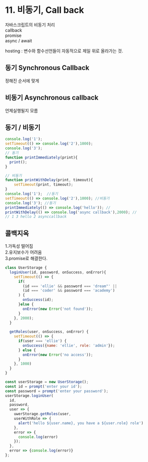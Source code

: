 # 11. 비동기, Call back

자바스크립트의 비동기 처리  
callback  
promise   
async / await

hosting : 변수와 함수선언들이 자동적으로 제일 위로 올라가는 것.



## 동기 Synchronous Callback

정해진 순서에 맞게 

## 비동기 Asynchronous callback

언제실행될지 모름

## 동기 / 비동기

```javascript
console.log('1');
setTimeout(() => console.log('2'),1000);
console.log('3');
// 동기
function printImmediately(print){
  print();
}

// 비동기
function printWithDelay(print, timeout){
    setTimeout(print, timeout);
}
console.log('1');  //동기
setTimeout(() => console.log('2'),1000); //비동기
console.log('3'); //동기
printImmediately(() => console.log('hello')); //
printWithDelay(() => console.log('async callback'),2000); //
// 1 3 hello 2 asynccallback
```



## 콜백지옥

1.가독성 떨어짐  
2.유지보수가 어려움   
3.promise로 해결한다.



```javascript
class UserStorage {
  loginUser(id, password, onSuccess, onError){
    setTimeout(() => {
      if(
        (id === 'ellie' && password === 'dream"' ||
        (id === 'coder' && password === 'academy')
      ) {
        onSuccess(id);
      }else {
        onError(new Error('not found'));
      }
    }, 2000);
  }
  
  getRoles(user, onSuccess, onError) {
    setTimeout(() => {
      if(user === 'ellie') {
        onSuccess({name: 'ellie', role: 'admin'});
      } else {
        onError(new Error('no access'));
      }
    }, 1000)
  }
}

const userStorage = new UserStorage();
const id = prompt('enter your id');
const password = prompt('enter your password');
userStorage.loginUser(
  id,
  password,
  user => {
    uwerStorage.getRoles(user,
    userWithRole => {
      alert('hello ${user.name}, you have a ${user.role} role')
    },
    error => {
      console.log(error)
    });
  },
  error => {console.log(error)}
};
```



